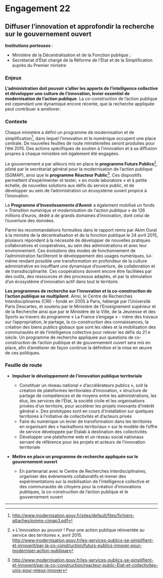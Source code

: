# Engagement 22

## Diffuser l’innovation et approfondir la recherche sur le gouvernement ouvert

**Institutions porteuses** :
- Ministère de la Décentralisation et de la Fonction publique ;
- Secrétariat d’État chargé de la Réforme de l’État et de la Simplification auprès du Premier ministre

### Enjeux

**L’administration doit pouvoir s’allier les apports de l’intelligence collective et développer une culture de l’innovation, levier essentiel de modernisation de l’action publique**. La co-construction de l’action publique est cependant une dynamique encore récente, que la recherche appliquée peut contribuer à améliorer.

### Contexte

Chaque ministère a défini un programme de modernisation et de simplification[^1], dans lequel l’innovation et le numérique occupent une place centrale. De nouvelles feuilles de route ministérielles seront produites pour l’été 2015. Des actions spécifiques de soutien à l’innovation et à sa diffusion propres à chaque ministère ont également été engagées.

Le gouvernement a par ailleurs mis en place le **programme Futurs Publics**[^2], piloté par le secrétariat général pour la modernisation de l’action publique (SGMAP), ainsi que le **programme Réacteur Public**[^3]. Ces dispositifs permettent d’expérimenter et tester, « en mode laboratoire » et à petite échelle, de nouvelles solutions aux défis du service public, et de développer au sein de l’administration un écosystème ouvert propice à l’innovation.

Le **Programme d’Investissements d’Avenir** a également mobilisé un fonds « _Transition numérique et modernisation de l’action publique_ » de 126 millions d’euros, dédié à de grands domaines d’innovation, dont celui de l’ouverture des données.

Parmi les recommandations formulées dans le rapport remis par Akim Oural à la ministre de la décentralisation et de la fonction publique le 24 avril 2015, plusieurs répondent à la nécessité de développer de nouvelles pratiques collaboratives et coopératives, au sein des administrations et avec leur environnement. Ces évolutions des modes de fonctionnement de l’administration faciliteront le développement des usages numériques, lui-même rendant possible une transformation en profondeur de la culture administrative en insufflant une dynamique d’ouverture, de collaboration et de transdisciplinarité. Ces coopérations doivent encore être facilitées par des outils, des ressources et des processus adaptés, et par la stimulation d’un écosystème d’innovation actif dans tout le territoire.

**Les programmes de recherche sur l’innovation et la co-construction de l’action publique se multiplient**. Ainsi, le Centre de Recherches Interdisciplinaires (CRI) - fondé en 2005 à Paris, hébergé par l’Université Paris Descartes, et soutenu par le Ministère de l’Enseignement supérieur et de la Recherche ainsi que par le Ministère de la Ville, de la Jeunesse et des Sports au travers du programme « La France s’engage » - mène des travaux sur l’appropriation, le partage, la co-construction des connaissances, la création des biens publics globaux que sont les idées et la mobilisation des communautés et de l’intelligence collective pour relever les défis du 21 e siècle. Un programme de recherche appliquée aux questions de co-construction de l’action publique et de gouvernement ouvert sera mis en place, afin d’améliorer de façon continue la définition et la mise en œuvre de ces politiques.

### Feuille de route

- **Impulser le développement de l’innovation publique territoriale**
    - Constituer un réseau national « d’accélérateurs publics », soit la création de plateformes territoriales d’innovation, « structure de partage de compétences et de moyens entre les administrations, les élus, les services de l’État, la société civile et les organisations privées d‘un territoire, pour accélérer les projets innovants d’intérêt général ». Des prototypes sont en cours d’installation sur quelques territoires à l’initiative de collectivités et d’acteurs privés
    - Faire du numérique un levier de transformation dans les territoires en organisant des « hackathons territoriaux » sur le modèle de l’offre de service développée par Etalab à destination des collectivités
    - Développer une plateforme web et un réseau social nationaux servant de référence pour les projets et acteurs de l’innovation territoriale

- **Mettre en place un programme de recherche appliquée sur le gouvernement ouvert**
    - En partenariat avec le Centre de Recherches Interdisciplinaires, organiser des évènements collaboratifs et mener des expérimentations sur la mobilisation de l’intelligence collective et des communautés de citoyens pour la création d’innovations publiques, la co-construction de l’action publique et le gouvernement ouvert

----

[^1]:  http://www.modernisation.gouv.fr/sites/default/files/fichiers-attaches/pmms-cimap3.pdf

[^2]:  « L’innovation au pouvoir ! Pour une action publique réinventée au service des territoires », avril 2015. http://www.modernisation.gouv.fr/les-services-publics-se-simplifient-et-innovent/par-la-co-construction/futurs-publics-innover-pour-moderniser-action-publique

[^3]:  http://www.modernisation.gouv.fr/les-services-publics-se-simplifient-et-innovent/par-la-co-construction/reacteur-public-État-et-collectivites-unis-pour-mieux-innover
